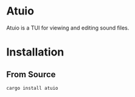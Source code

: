 # Atuio

Atuio is a TUI for viewing and editing sound files.

# Installation

## From Source
```
cargo install atuio
```
